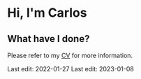 # Hi, I'm Carlos

## What have I done?
Please refer to my [CV](./cv/CV_english_20230108.pdf) for more information.

Last edit: 2022-01-27
Last edit: 2023-01-08
